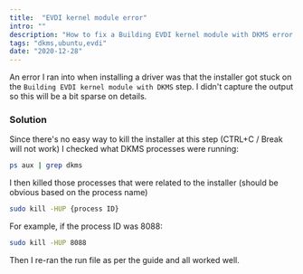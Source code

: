 ```yaml
---
title:  "EVDI kernel module error"
intro: ""
description: "How to fix a Building EVDI kernel module with DKMS error."
tags: "dkms,ubuntu,evdi"
date: "2020-12-28"
---
```


An error I ran into when installing a driver was that the installer got stuck on the `Building EVDI kernel module with DKMS` step. I didn't capture the output so this will be a bit sparse on details.

### Solution

Since there's no easy way to kill the installer at this step (CTRL+C / Break will not work) I checked what DKMS processes were running:

```bash
ps aux | grep dkms
```

I then killed those processes that were related to the installer (should be obvious based on the process name)

```bash
sudo kill -HUP {process ID}
```

For example, if the process ID was 8088:

```bash
sudo kill -HUP 8088
```

Then I re-ran the run file as per the guide and all worked well.
